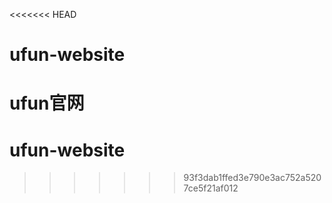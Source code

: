<<<<<<< HEAD
# ufun-website

ufun官网
=======
# ufun-website
>>>>>>> 93f3dab1ffed3e790e3ac752a5207ce5f21af012
